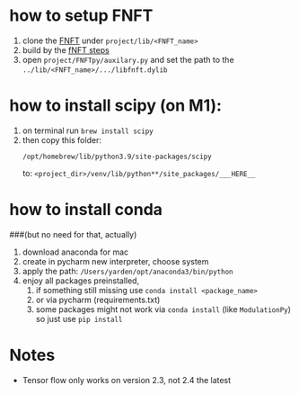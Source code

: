 
# how to setup FNFT
1. clone the [FNFT](https://github.com/FastNFT/FNFT.git) under `project/lib/<FNFT_name>`
2. build by the [fNFT steps](https://github.com/FastNFT/FNFT/blob/master/INSTALL.md)
3. open `project/FNFTpy/auxilary.py` and set the path to the `../lib/<FNFT_name>/.../libfnft.dylib`

# how to install scipy (on M1):
1. on terminal run `brew install scipy`
2. then copy this folder: <pre>`/opt/homebrew/lib/python3.9/site-packages/scipy`</pre>
to: `<project_dir>/venv/lib/python**/site_packages/___HERE__`

# how to install conda 
###(but no need for that, actually)
1. download anaconda for mac
2. create in pycharm new interpreter, choose system
3. apply the path: `/Users/yarden/opt/anaconda3/bin/python`
4. enjoy all packages preinstalled, 
   1. if something still missing use `conda install <package_name>`
   2. or via pycharm (requirements.txt)
   3. some packages might not work via `conda install` (like `ModulationPy`) so just use `pip install`


# Notes
* Tensor flow only works on version 2.3, not 2.4 the latest